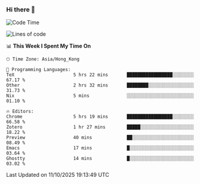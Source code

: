 ### Hi there 👋

<!--
**nicehiro/nicehiro** is a ✨ _special_ ✨ repository because its `README.md` (this file) appears on your GitHub profile.

Here are some ideas to get you started:

- 🔭 I’m currently working on ...
- 🌱 I’m currently learning ...
- 👯 I’m looking to collaborate on ...
- 🤔 I’m looking for help with ...
- 💬 Ask me about ...
- 📫 How to reach me: ...
- 😄 Pronouns: ...
- ⚡ Fun fact: ...
-->

<!--START_SECTION:waka-->
![Code Time](http://img.shields.io/badge/Code%20Time-1%2C128%20hrs%2021%20mins-blue)

![Lines of code](https://img.shields.io/badge/From%20Hello%20World%20I%27ve%20Written-1.9%20million%20lines%20of%20code-blue)

📊 **This Week I Spent My Time On** 

```text
🕑︎ Time Zone: Asia/Hong_Kong

💬 Programming Languages: 
TeX                      5 hrs 22 mins       █████████████████░░░░░░░░   67.17 % 
Other                    2 hrs 32 mins       ████████░░░░░░░░░░░░░░░░░   31.73 % 
Nix                      5 mins              ░░░░░░░░░░░░░░░░░░░░░░░░░   01.10 % 

🔥 Editors: 
Chrome                   5 hrs 19 mins       █████████████████░░░░░░░░   66.58 % 
Zotero                   1 hr 27 mins        █████░░░░░░░░░░░░░░░░░░░░   18.22 % 
Preview                  40 mins             ██░░░░░░░░░░░░░░░░░░░░░░░   08.49 % 
Emacs                    17 mins             █░░░░░░░░░░░░░░░░░░░░░░░░   03.64 % 
Ghostty                  14 mins             █░░░░░░░░░░░░░░░░░░░░░░░░   03.02 % 
```


 Last Updated on 11/10/2025 19:13:49 UTC
<!--END_SECTION:waka-->
